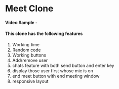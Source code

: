 # Meet Clone

#### Video Sample -

#### This clone has the following features

1. Working time
2. Random code
3. Working buttons
4. Add/remove user
5. chats feature with both send button and enter key
6. display those user first whose mic is on
7. end meet button with end meeting window
8. responsive layout
